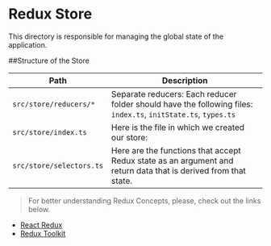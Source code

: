 # Redux Store

This directory is responsible for managing the global state of the application.

##Structure of the Store

| Path                     | Description                                                                                                    |
| ------------------------ | -------------------------------------------------------------------------------------------------------------- |
| `src/store/reducers/*`   | Separate reducers: Each reducer folder should have the following files: `index.ts`, `initState.ts`, `types.ts` |
| `src/store/index.ts`     | Here is the file in which we created our store:                                                                |
| `src/store/selectors.ts` | Here are the functions that accept Redux state as an argument and return data that is derived from that state. |

> For better understanding Redux Concepts, please, check out the links below.

- [React Redux](https://react-redux.js.org/introduction/getting-started)
- [Redux Toolkit](https://redux-toolkit.js.org/introduction/getting-started)
